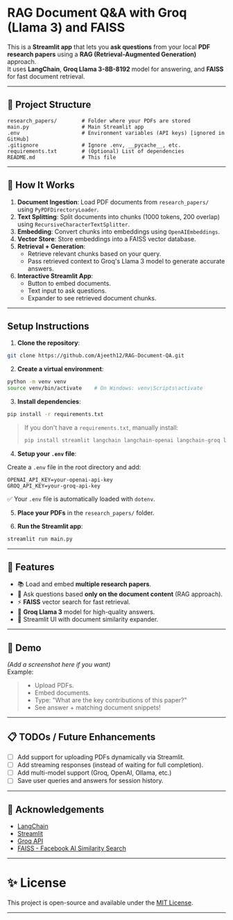 # RAG Document Q&A with Groq (Llama 3) and FAISS

This is a **Streamlit app** that lets you **ask questions** from your local **PDF research papers** using a **RAG (Retrieval-Augmented Generation)** approach.  
It uses **LangChain**, **Groq Llama 3-8B-8192** model for answering, and **FAISS** for fast document retrieval.

---

## 📂 Project Structure

```
research_papers/        # Folder where your PDFs are stored
main.py                 # Main Streamlit app
.env                    # Environment variables (API keys) [ignored in GitHub]
.gitignore              # Ignore .env, __pycache__, etc.
requirements.txt        # (Optional) List of dependencies
README.md               # This file
```

---

## 🚀 How It Works

1. **Document Ingestion**: Load PDF documents from `research_papers/` using `PyPDFDirectoryLoader`.
2. **Text Splitting**: Split documents into chunks (1000 tokens, 200 overlap) using `RecursiveCharacterTextSplitter`.
3. **Embedding**: Convert chunks into embeddings using `OpenAIEmbeddings`.
4. **Vector Store**: Store embeddings into a FAISS vector database.
5. **Retrieval + Generation**:  
   - Retrieve relevant chunks based on your query.
   - Pass retrieved context to Groq's Llama 3 model to generate accurate answers.
6. **Interactive Streamlit App**:
   - Button to embed documents.
   - Text input to ask questions.
   - Expander to see retrieved document chunks.

---

## Setup Instructions

1. **Clone the repository**:

```bash
git clone https://github.com/Ajeeth12/RAG-Document-QA.git
```

2. **Create a virtual environment**:

```bash
python -m venv venv
source venv/bin/activate    # On Windows: venv\Scripts\activate
```

3. **Install dependencies**:

```bash
pip install -r requirements.txt
```

> If you don't have a `requirements.txt`, manually install:
> ```bash
> pip install streamlit langchain langchain-openai langchain-groq langchain-community python-dotenv faiss-cpu
> ```

4. **Setup your `.env` file**:

Create a `.env` file in the root directory and add:

```
OPENAI_API_KEY=your-openai-api-key
GROQ_API_KEY=your-groq-api-key
```

✅ Your `.env` file is automatically loaded with `dotenv`.

5. **Place your PDFs** in the `research_papers/` folder.

6. **Run the Streamlit app**:

```bash
streamlit run main.py
```

---

## 🧹 Features

- 📚 Load and embed **multiple research papers**.
- 🧠 Ask questions based **only on the document content** (RAG approach).
- ⚡ **FAISS** vector search for fast retrieval.
- 🤖 **Groq Llama 3** model for high-quality answers.
- 🌟 Streamlit UI with document similarity expander.

---

## 📸 Demo

*(Add a screenshot here if you want)*  
Example:

> - Upload PDFs.
> - Embed documents.
> - Type: "What are the key contributions of this paper?"
> - See answer + matching document snippets!

---

## 📋 TODOs / Future Enhancements

- [ ] Add support for uploading PDFs dynamically via Streamlit.
- [ ] Add streaming responses (instead of waiting for full completion).
- [ ] Add multi-model support (Groq, OpenAI, Ollama, etc.)
- [ ] Save user queries and answers for session history.

---

## 🤝 Acknowledgements

- [LangChain](https://github.com/langchain-ai/langchain)
- [Streamlit](https://streamlit.io/)
- [Groq API](https://groq.com/)
- [FAISS - Facebook AI Similarity Search](https://faiss.ai/)

---

# ✨ License

This project is open-source and available under the [MIT License](LICENSE).

---

